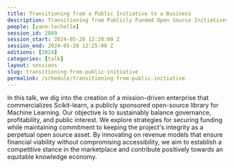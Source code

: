 ```yaml
---
title: Transitioning from a Public Initiative to a Business
description: Transitioning from Publicly Funded Open Source Initiatives to a Sustainable, Mission-Driven Governance Enterprise
people: [yann-lechelle]
session_id: 2809
session_start: 2024-05-28 12:20:00 Z
session_end: 2024-05-28 12:25:00 Z
editions: [2024]
categories: [talk]
layout: sessions
slug: transitioning-from-public-initiative
permalink: /schedule/transitioning-from-public-initiative
---
```


In this talk, we dig into the creation of a mission-driven enterprise that commercializes Scikit-learn, a 
publicly sponsored open-source library for Machine Learning. Our objective is to sustainably balance governance, 
profitability, and public interest. We explore strategies for securing funding while maintaining commitment to 
keeping the project's integrity as a perpetual open source asset. By innovating on revenue models that ensure 
financial viability without compromising accessibility, we aim to establish a competitive stance in the 
marketplace and contribute positively towards an equitable knowledge economy.

